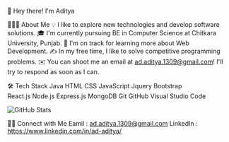 

👋  Hey there! I'm Aditya

👨🏻‍💻  About Me
💡  I like to explore new technologies and develop software solutions.
🎓  I'm currently pursuing BE in Computer Science at Chitkara University, Punjab.
🌱  I'm on track for learning more about Web Development.
✍️  In my free time, I like to solve competitive programming problems.
✉️  You can shoot me an email at ad.aditya.1309@gmail.com! I'll try to respond as soon as I can.

🛠  Tech Stack
Java
HTML  CSS  JavaScript  Jquery  Bootstrap  
React.js  Node.js Express.js MongoDB
Git  GitHub  Visual Studio Code 


![GitHub Stats](https://github-readme-stats.vercel.app/api?username=aditya-ahlawat-1309&theme=radical)


🤝🏻  Connect with Me
Eamil : ad.aditya.1309@gmail.com
LinkedIn : https://www.linkedin.com/in/ad-aditya/
